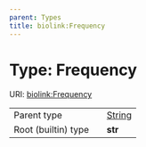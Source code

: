 ```yaml
---
parent: Types
title: biolink:Frequency
---
```


# Type: Frequency




URI: [biolink:Frequency](https://w3id.org/biolink/vocab/Frequency)

|  |  |  |
| --- | --- | --- |
| Parent type | | [String](types/String.md) |
| Root (builtin) type | | **str** |
